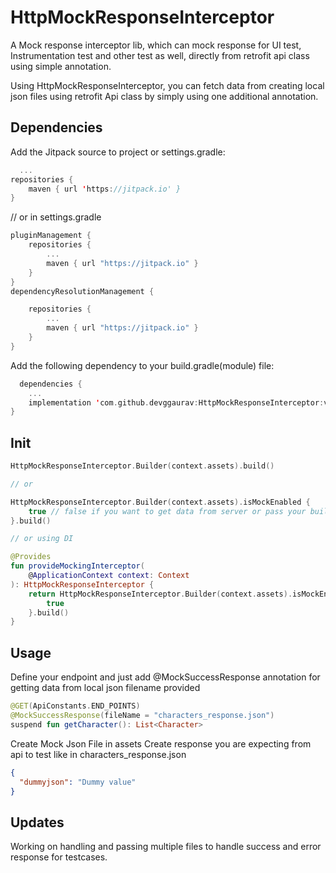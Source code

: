 # HttpMockResponseInterceptor

A Mock response interceptor lib, which can mock response for UI test, Instrumentation test and other
test as well, directly from retrofit api class using simple annotation.

Using HttpMockResponseInterceptor, you can fetch data from creating local json files using retrofit
Api class by simply using one additional annotation.

## Dependencies

Add the Jitpack source to project or settings.gradle:

```kotlin
  ...
repositories {
    maven { url 'https://jitpack.io' }
}
```

// or in settings.gradle

```kotlin
pluginManagement {
    repositories {
        ...
        maven { url "https://jitpack.io" }
    }
}
dependencyResolutionManagement {

    repositories {
        ...
        maven { url "https://jitpack.io" }
    }
}
```

Add the following dependency to your build.gradle(module) file:

```kotlin
  dependencies {
    ...
    implementation 'com.github.devggaurav:HttpMockResponseInterceptor:v1.0.2'
}
```

## Init

```kotlin
HttpMockResponseInterceptor.Builder(context.assets).build()

// or

HttpMockResponseInterceptor.Builder(context.assets).isMockEnabled {
    true // false if you want to get data from server or pass your build variant e.g BuildConfig.DEBUG
}.build()

// or using DI

@Provides
fun provideMockingInterceptor(
    @ApplicationContext context: Context
): HttpMockResponseInterceptor {
    return HttpMockResponseInterceptor.Builder(context.assets).isMockEnabled {
        true
    }.build()
}


```

## Usage

Define your endpoint and just add @MockSuccessResponse annotation for getting data from local json
filename provided

```kotlin
@GET(ApiConstants.END_POINTS)
@MockSuccessResponse(fileName = "characters_response.json")
suspend fun getCharacter(): List<Character>
```

Create Mock Json File in assets
Create response you are expecting from api to test like in characters_response.json

```json
{
  "dummyjson": "Dummy value"
}
```

## Updates

Working on handling and passing multiple files to handle success and error response for testcases.

